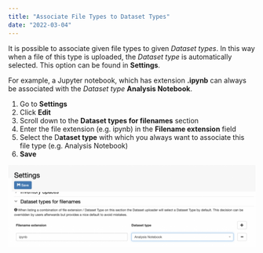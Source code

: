 ```yaml
---
title: "Associate File Types to Dataset Types"
date: "2022-03-04"
---
```


  
It is possible to associate given file types to given _Dataset_ _types_. In this way when a file of this type is uploaded, the _Dataset_ _type_ is automatically selected. This option can be found in **Settings**.

For example, a Jupyter notebook, which has extension **.ipynb** can always be associated with the _Dataset_ _type_ **Analysis Notebook**.

1. Go to **Settings**
2. Click **Edit**
3. Scroll down to the **Dataset types for filenames** section
4. Enter the file extension (e.g. ipynb) in the **Filename extension** field
5. Select the D**ataset type** with which you always want to associate this file type (e.g. Analysis Notebook)
6. **Save**

![](images/Screenshot-2020-02-26-at-10.24.58-1024x338.png)
